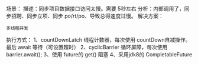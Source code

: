 场景：
    描述：同步项目数据接口访问太慢。需要 5秒左右
    分析：内部调用了，同步招聘、同步立项、同步 po/rt/po、导致总得速度过慢。
    解决方案：
        
    多线程并发
    
执行方式：
    1、countDownLatch  线程计数器，每次使用  countDown自减操作。最后  await 等待（可设置超时）
    2、cyclicBarrier   循环屏障，每次使用 barrier.await();
    3、使用 future的 get() 阻塞
    4、采用jdk8的 CompletableFuture 
     
    
